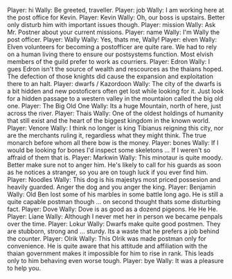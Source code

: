 Player: hi
Wally: Be greeted, traveller.
Player: job
Wally: I am working here at the post office for Kevin.
Player: Kevin
Wally: Oh, our boss is upstairs. Better only disturb him with important issues though.
Player: mission
Wally: Ask Mr. Postner about your current missions.
Player: name
Wally: I'm Wally the post officer.
Player: Wally
Wally: Yes, thats me, Wally!
Player: elven
Wally: Elven volunteers for becoming a postofficer are quite rare. We had to rely on a human living there to ensure our postsystems function. Most elvish members of the guild prefer to work as courriers.
Player: Edron
Wally: I gues Edron isn't the source of wealth and rescources as the thaians hoped. The defection of those knights did cause the expansion and exploitation there to an halt.
Player: dwarfs / Kazordoon
Wally: The city of the dwarfs is a bit hidden and new postoficers often get lost while looking for it. Just look for a hidden passage to a western valley in the mountaion called the big old one.
Player: The Big Old One
Wally: Its a huge Mountain, north of here, just across the river.
Player: Thais
Wally: One of the oldest holdings of humanity that still exist and the heart of the biggest kingdom in the known world.
Player: Venore
Wally: I think no longer is king Tibianus reigning this city, nor are the merchants ruling it, regardless what they might think. The true monarch before whom all there bow is the money.
Player: bones
Wally: If I would be looking for bones I'd inspect some skeletons ... If I weren't so affraid of them that is.
Player: Markwin
Wally: This minotaur is quite moody. Better make sure not to anger him. He's likely to call for his guards as soon as he notices a stranger, so you are on tough luck if you ever find him.
Player: Noodles
Wally: This dog is his majestys most priced possesion and heavily guarded. Anger the dog and you anger the king.
Player: Benjamin
Wally: Old Ben lost some of his marbles in some battle long ago. He is still a quite capable postman though ... on second thought thats some disturbing fact.
Player: Dove
Wally: Dove is as good as a dozend pigeons. He He He.
Player: Liane
Wally: Although I never met her in person we became penpals over the time.
Player: Lokur
Wally: Dwarfs make quite good postmen. They are stubborn, strong and ... sturdy. Its a waste that he prefers a job behind the counter.
Player: Olrik
Wally: This Olrik was made postman only for convenience. He is quite aware that his attitude and affiliation with the thaian government makes it impossible for him to rise in rank. This leads only to him behaving even worse tough.
Player: bye
Wally: It was a pleasure to help you.